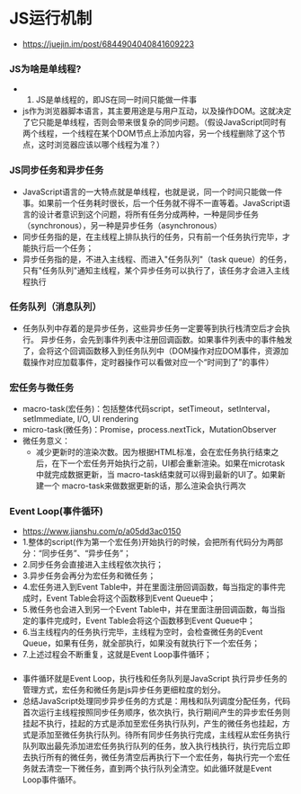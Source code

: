# JS运行机制
- https://juejin.im/post/6844904040841609223
### JS为啥是单线程?
  - 1. JS是单线程的，即JS在同一时间只能做一件事
  - js作为浏览器脚本语言，其主要用途是与用户互动，以及操作DOM。这就决定了它只能是单线程，否则会带来很复杂的同步问题。（假设JavaScript同时有两个线程，一个线程在某个DOM节点上添加内容，另一个线程删除了这个节点，这时浏览器应该以哪个线程为准？）
### JS同步任务和异步任务
  - JavaScript语言的一大特点就是单线程，也就是说，同一个时间只能做一件事。如果前一个任务耗时很长，后一个任务就不得不一直等着。JavaScript语言的设计者意识到这个问题，将所有任务分成两种，一种是同步任务（synchronous），另一种是异步任务（asynchronous）
  - 同步任务指的是，在主线程上排队执行的任务，只有前一个任务执行完毕，才能执行后一个任务；
  - 异步任务指的是，不进入主线程、而进入"任务队列"（task queue）的任务，只有"任务队列"通知主线程，某个异步任务可以执行了，该任务才会进入主线程执行
### 任务队列（消息队列）
  - 任务队列中存着的是异步任务，这些异步任务一定要等到执行栈清空后才会执行。
异步任务，会先到事件列表中注册回调函数。如果事件列表中的事件触发了，会将这个回调函数移入到任务队列中（DOM操作对应DOM事件，资源加载操作对应加载事件，定时器操作可以看做对应一个“时间到了”的事件）
### 宏任务与微任务
  - macro-task(宏任务)：包括整体代码script，setTimeout，setInterval， setImmediate, I/O, UI rendering
  - micro-task(微任务)：Promise，process.nextTick，MutationObserver
  - 微任务意义：
    - 减少更新时的渲染次数。因为根据HTML标准，会在宏任务执行结束之后，在下一个宏任务开始执行之前，UI都会重新渲染。如果在microtask中就完成数据更新，当 macro-task结束就可以得到最新的UI了。如果新建一个 macro-task来做数据更新的话，那么渲染会执行两次
### Event Loop(事件循环)
  - https://www.jianshu.com/p/a05dd3ac0150
  - 1.整体的script(作为第一个宏任务)开始执行的时候，会把所有代码分为两部分：“同步任务”、“异步任务”；
  - 2.同步任务会直接进入主线程依次执行；
  - 3.异步任务会再分为宏任务和微任务；
  - 4.宏任务进入到Event Table中，并在里面注册回调函数，每当指定的事件完成时，Event Table会将这个函数移到Event Queue中；
  - 5.微任务也会进入到另一个Event Table中，并在里面注册回调函数，每当指定的事件完成时，Event Table会将这个函数移到Event Queue中；
  - 6.当主线程内的任务执行完毕，主线程为空时，会检查微任务的Event Queue，如果有任务，就全部执行，如果没有就执行下一个宏任务；
  - 7.上述过程会不断重复，这就是Event Loop事件循环；

###
- 事件循环就是Event Loop，执行栈和任务队列是JavaScript 执行异步任务的管理方式，宏任务和微任务是js异步任务更细粒度的划分。
- 总结JavaScript处理同步异步任务的方式是：用栈和队列调度分配任务，代码首次运行主线程按照同步任务顺序，依次执行，执行期间产生的异步宏任务则挂起不执行，挂起的方式是添加至宏任务执行队列，产生的微任务也挂起，方式是添加至微任务执行队列。待所有同步任务执行完成，主线程从宏任务执行队列取出最先添加进宏任务执行队列的任务，放入执行栈执行，执行完后立即去执行所有的微任务，微任务清空后再执行下一个宏任务，每执行完一个宏任务就去清空一下微任务，直到两个执行队列全清空。如此循环就是Event Loop事件循环。

